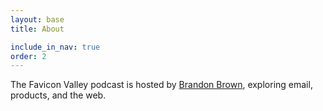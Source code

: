```yaml
---
layout: base
title: About

include_in_nav: true
order: 2
---
```


The Favicon Valley podcast is hosted by [Brandon Brown](https://brandonb.io?ref=faviconvalley), exploring email, products, and the web.
